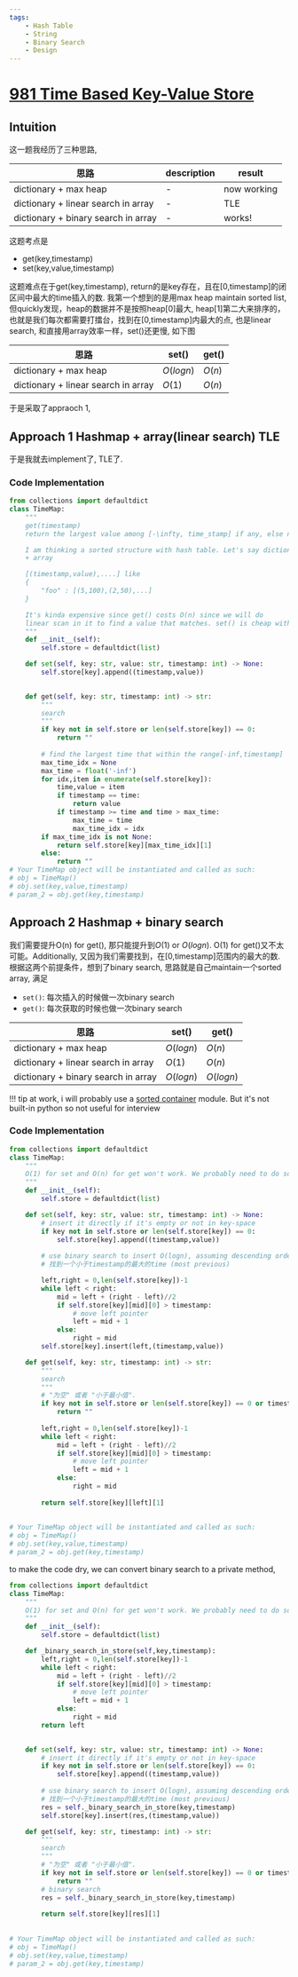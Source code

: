 ```yaml
---
tags:
    - Hash Table
    - String
    - Binary Search
    - Design
---
```


# [981 Time Based Key-Value Store](https://leetcode.com/problems/time-based-key-value-store/description/?envType=company&envId=lyft&favoriteSlug=lyft-thirty-days)


## Intuition

这一题我经历了三种思路, 

|思路|description|result|
|-|-|-|
|dictionary + max heap|-|now working|
|dictionary + linear search in array|-|TLE|
|dictionary + binary search in array|-|works!|

这题考点是

- get(key,timestamp)
- set(key,value,timestamp)

这题难点在于get(key,timestamp), return的是key存在，且在[0,timestamp]的闭区间中最大的time插入的数. 我第一个想到的是用max heap maintain sorted list, 但quickly发现，heap的数据并不是按照heap[0]最大, heap[1]第二大来排序的，也就是我们每次都需要打擂台，找到在[0,timestamp]内最大的点, 也是linear search, 和直接用array效率一样，set()还更慢, 如下图


|思路|set()|get()|
|-|-|-|
|dictionary + max heap|$O(logn)$|$O(n)$|
|dictionary + linear search in array|$O(1)$|$O(n)$|

于是采取了appraoch 1,

## Approach 1 Hashmap + array(linear search) TLE

于是我就去implement了, TLE了.

### Code Implementation

```python
from collections import defaultdict
class TimeMap:
    """
    get(timestamp)
    return the largest value among [-\infty, time_stamp] if any, else null

    I am thinking a sorted structure with hash table. Let's say dictionary 
    + array

    [(timestamp,value),....] like 
    {
        "foo" : [(5,100),(2,50),...]
    }

    It's kinda expensive since get() costs O(n) since we will do
    linear scan in it to find a value that matches. set() is cheap with O(1)
    """
    def __init__(self):
        self.store = defaultdict(list)

    def set(self, key: str, value: str, timestamp: int) -> None:
        self.store[key].append((timestamp,value))
        

    def get(self, key: str, timestamp: int) -> str:
        """
        search
        """
        if key not in self.store or len(self.store[key]) == 0:
            return ""
        
        # find the largest time that within the range[-inf,timestamp]
        max_time_idx = None
        max_time = float('-inf')        
        for idx,item in enumerate(self.store[key]):
            time,value = item
            if timestamp == time:
                return value
            if timestamp >= time and time > max_time:
                max_time = time
                max_time_idx = idx
        if max_time_idx is not None:
            return self.store[key][max_time_idx][1]
        else:
            return ""
# Your TimeMap object will be instantiated and called as such:
# obj = TimeMap()
# obj.set(key,value,timestamp)
# param_2 = obj.get(key,timestamp)
```


## Approach 2 Hashmap + binary search


我们需要提升O(n) for get(), 那只能提升到$O(1)$ or $O(logn)$. O(1) for get()又不太可能。Additionally, 又因为我们需要找到，在[0,timestamp]范围内的最大的数. 根据这两个前提条件，想到了binary search, 思路就是自己maintain一个sorted array, 满足

- `set()`: 每次插入的时候做一次binary search
- `get()`: 每次获取的时候也做一次binary search

|思路|set()|get()|
|-|-|-|
|dictionary + max heap|$O(logn)$|$O(n)$|
|dictionary + linear search in array|$O(1)$|$O(n)$|
|dictionary + binary search in array|$O(logn)$|$O(logn)$|

!!! tip
    at work, i will probably use a [sorted container](https://pypi.org/project/sortedcontainers/) module. But it's not built-in python so not useful for interview


### Code Implementation

```python
from collections import defaultdict
class TimeMap:
    """
    O(1) for set and O(n) for get won't work. We probably need to do something else. Like maintain
    """
    def __init__(self):
        self.store = defaultdict(list)

    def set(self, key: str, value: str, timestamp: int) -> None:
        # insert it directly if it's empty or not in key-space
        if key not in self.store or len(self.store[key]) == 0:
            self.store[key].append((timestamp,value))
        
        # use binary search to insert O(logn), assuming descending order
        # 找到一个小于timestamp的最大的time (most previous)

        left,right = 0,len(self.store[key])-1        
        while left < right:
            mid = left + (right - left)//2
            if self.store[key][mid][0] > timestamp:
                # move left pointer
                left = mid + 1
            else:
                right = mid
        self.store[key].insert(left,(timestamp,value))

    def get(self, key: str, timestamp: int) -> str:
        """
        search
        """
        # "为空" 或者 "小于最小值".
        if key not in self.store or len(self.store[key]) == 0 or timestamp < self.store[key][-1][0]:
            return ""
        
        left,right = 0,len(self.store[key])-1        
        while left < right:
            mid = left + (right - left)//2
            if self.store[key][mid][0] > timestamp:
                # move left pointer
                left = mid + 1
            else:
                right = mid
        
        return self.store[key][left][1]
        
        
# Your TimeMap object will be instantiated and called as such:
# obj = TimeMap()
# obj.set(key,value,timestamp)
# param_2 = obj.get(key,timestamp)
```

to make the code dry, we can convert binary search to a private method, 
```python
from collections import defaultdict
class TimeMap:
    """
    O(1) for set and O(n) for get won't work. We probably need to do something else. Like maintain
    """
    def __init__(self):
        self.store = defaultdict(list)

    def _binary_search_in_store(self,key,timestamp):
        left,right = 0,len(self.store[key])-1        
        while left < right:
            mid = left + (right - left)//2
            if self.store[key][mid][0] > timestamp:
                # move left pointer
                left = mid + 1
            else:
                right = mid
        return left
        

    def set(self, key: str, value: str, timestamp: int) -> None:
        # insert it directly if it's empty or not in key-space
        if key not in self.store or len(self.store[key]) == 0:
            self.store[key].append((timestamp,value))
        
        # use binary search to insert O(logn), assuming descending order
        # 找到一个小于timestamp的最大的time (most previous)
        res = self._binary_search_in_store(key,timestamp)
        self.store[key].insert(res,(timestamp,value))

    def get(self, key: str, timestamp: int) -> str:
        """
        search
        """
        # "为空" 或者 "小于最小值".
        if key not in self.store or len(self.store[key]) == 0 or timestamp < self.store[key][-1][0]:
            return ""
        # binary search
        res = self._binary_search_in_store(key,timestamp)
        
        return self.store[key][res][1]
        
        
# Your TimeMap object will be instantiated and called as such:
# obj = TimeMap()
# obj.set(key,value,timestamp)
# param_2 = obj.get(key,timestamp)
```

